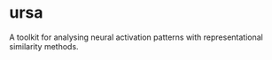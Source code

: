 # ursa

A toolkit for analysing neural activation patterns with representational similarity methods.
